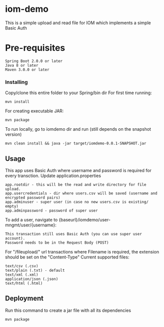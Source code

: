 # iom-demo
This is a simple upload and read file for IOM which implements a simple Basic Auth


# Pre-requisites
```
Spring Boot 2.0.0 or later
Java 8 or later
Maven 3.0.0 or later
```

### Installing

Copy/clone this entire folder to your Spring/bin dir
For first time running:
```
mvn install
```
For creating executable JAR:
```
mvn package
```
To run locally, go to iomdemo dir and run (still depends on the snapshot version)

```
mvn clean install && java -jar target/iomdemo-0.0.1-SNAPSHOT.jar
```

## Usage
This app uses Basic Auth where username and password is required for every transction. 
Update application.properties
```
app.rootdir - this will be the read and write directory for file upload.
app.usercredentials - dir where users.csv will be saved (username and encrypted password pairs)
app.adminuser - super user (in case no new users.csv is existing/ empty)
app.adminpassword - password of super user
```
To add a user, navigate to {baseurl}/iomdemo/user-mngmt/user/{username}:
```
This transaction still uses Basic Auth (you can use super user account).
Password needs to be in the Request Body (POST)
```

For "/fileupload/" url transactions where Filename is required, the extension should be set on the "Content-Type"
Current supported files:
```
text/csv (.csv)
text/plain (.txt) - default
text/xml (.xml)
application/json (.json)
text/html (.html)
```

## Deployment

Run this command to create a jar file with all its dependencies
```
mvn package
```
